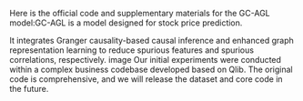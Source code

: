 Here is the official code and supplementary materials for the GC-AGL model:GC-AGL is a model designed for stock price prediction. 

It integrates Granger causality-based causal inference and enhanced graph representation learning to reduce spurious features and spurious correlations, respectively. image Our initial experiments were conducted within a complex business codebase developed based on Qlib. 
The original code is comprehensive, and we will release the dataset and core code in the future.
